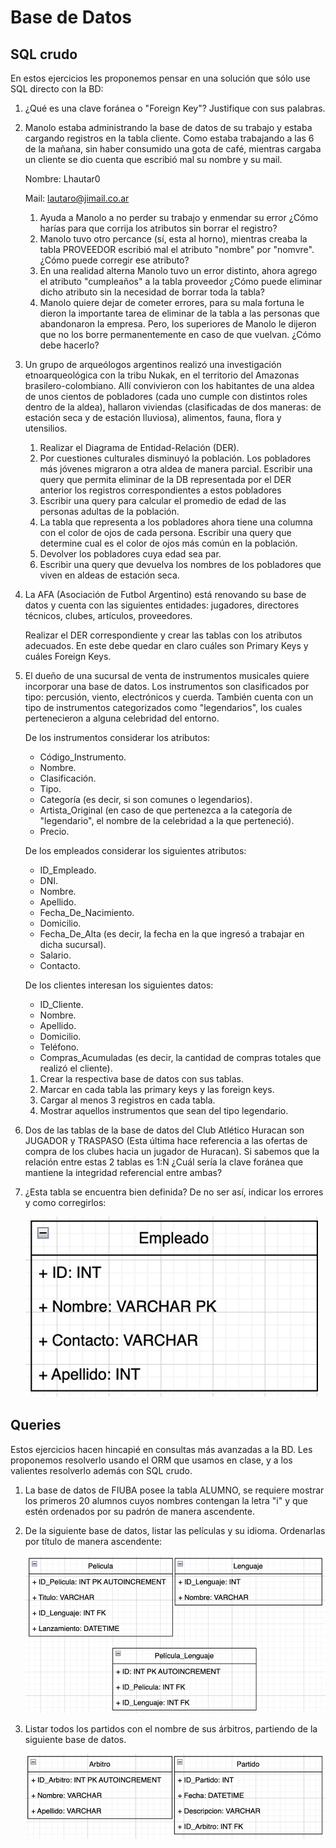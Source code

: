 # Base de Datos

## SQL crudo
En estos ejercicios les proponemos pensar en una solución que sólo use SQL directo con la BD:

1. ¿Qué es una clave foránea o "Foreign Key"? Justifique con sus
palabras.

2. Manolo estaba administrando la base de datos de su trabajo y estaba
cargando registros en la tabla cliente. Como estaba trabajando a las 6
de la mañana, sin haber consumido una gota de café, mientras cargaba un
cliente se dio cuenta que escribió mal su nombre y su mail.
    
    Nombre: Lhautar0
    
    Mail: lautaro@jimail.co.ar
    
    1. Ayuda a Manolo a no perder su trabajo y enmendar su error ¿Cómo harías
    para que corrija los atributos sin borrar el registro?
    2. Manolo tuvo otro percance (sí, esta al horno), mientras creaba la
    tabla PROVEEDOR escribió mal el atributo "nombre" por "nomvre". 
    ¿Cómo puede corregir ese atributo?
    3. En una realidad alterna Manolo tuvo un error distinto, ahora agrego
    el atributo "cumpleaños" a la tabla proveedor ¿Cómo puede eliminar dicho
    atributo sin la necesidad de borrar toda la tabla?
    4. Manolo quiere dejar de cometer errores, para su mala fortuna le
    dieron la importante tarea de eliminar de la tabla a las personas que
    abandonaron la empresa. Pero, los superiores de Manolo le dijeron que no
    los borre permanentemente en caso de que vuelvan. ¿Cómo debe hacerlo?

3. Un grupo de arqueólogos argentinos realizó una investigación
etnoarqueológica con la tribu Nukak, en el territorio del Amazonas
brasilero-colombiano. Allí convivieron con los habitantes de una aldea
de unos cientos de pobladores (cada uno cumple con distintos roles
dentro de la aldea), hallaron viviendas (clasificadas de dos maneras: de
estación seca y de estación lluviosa), alimentos, fauna, flora y
utensilios.

    1. Realizar el Diagrama de Entidad-Relación (DER).
    2. Por cuestiones culturales disminuyó la población. Los pobladores más
    jóvenes migraron a otra aldea de manera parcial. Escribir una query que permita eliminar de la DB representada por el DER anterior 
    los registros correspondientes a estos pobladores
    3. Escribir una query para calcular el promedio de edad de las personas adultas de la población.
    4. La tabla que representa a los pobladores ahora tiene una columna con
    el color de ojos de cada persona. Escribir una query que determine cual
    es el color de ojos más común en la población.
    5. Devolver los pobladores cuya edad sea par.
    6. Escribir una query que devuelva los nombres de los pobladores que viven en aldeas de estación seca.

4. La AFA (Asociación de Futbol Argentino) está renovando su base de
datos y cuenta con las siguientes entidades: jugadores, directores
técnicos, clubes, artículos, proveedores.
    
    Realizar el DER correspondiente y crear las tablas con los atributos
    adecuados. En este debe quedar en claro cuáles son Primary Keys y cuáles Foreign Keys.

5. El dueño de una sucursal de venta de instrumentos musicales quiere
incorporar una base de datos. Los instrumentos son clasificados por
tipo: percusión, viento, electrónicos y cuerda. También cuenta con un
tipo de instrumentos categorizados como "legendarios", los cuales
pertenecieron a alguna celebridad del entorno.
    
    De los instrumentos considerar los atributos:
    
      - Código_Instrumento.
      - Nombre. 
      - Clasificación.
      - Tipo.
      - Categoría (es decir, si son comunes o legendarios).
      - Artista_Original (en caso de que pertenezca a la categoría de
      "legendario", el nombre de la celebridad a la que perteneció).
      - Precio.
  
    De los empleados considerar los siguientes atributos:
    
      - ID_Empleado.
      - DNI.
      - Nombre.
      - Apellido.
      - Fecha_De_Nacimiento.
      - Domicilio.
      - Fecha_De_Alta (es decir, la fecha en la que ingresó a trabajar en
      dicha sucursal).
      - Salario.
      - Contacto.
    
    De los clientes interesan los siguientes datos:
    
      - ID_Cliente.
      - Nombre.
      - Apellido.
      - Domicilio.
      - Teléfono.
      - Compras_Acumuladas (es decir, la cantidad de compras totales que
      realizó el cliente).
    
    1. Crear la respectiva base de datos con sus tablas.
    2. Marcar en cada tabla las primary keys y las foreign keys.
    3. Cargar al menos 3 registros en cada tabla.
    4. Mostrar aquellos instrumentos que sean del tipo legendario.


6. Dos de las tablas de la base de datos del Club Atlético Huracan son
JUGADOR y TRASPASO (Esta última hace referencia a las ofertas de compra
de los clubes hacia un jugador de Huracan). Si sabemos que la relación
entre estas 2 tablas es 1:N ¿Cuál sería la clave foránea que mantiene la
integridad referencial entre ambas?


7. ¿Esta tabla se encuentra bien definida? De no ser así, indicar los
errores y como corregirlos:
    
    ![](img/image1.png)


## Queries
Estos ejercicios hacen hincapié en consultas más avanzadas a la BD. Les proponemos resolverlo usando el ORM que usamos en clase, y a los valientes resolverlo además con SQL crudo.

1. La base de datos de FIUBA posee la tabla ALUMNO, se requiere
mostrar los primeros 20 alumnos cuyos nombres contengan la letra "i" y
que estén ordenados por su padrón de manera ascendente.

2. De la siguiente base de datos, listar las películas y su idioma.
Ordenarlas por título de manera ascendente:
    
    ![](img/image2.png)

3. Listar todos los partidos con el nombre de sus árbitros, partiendo de la siguiente base de datos.
    
    ![](img/image3.png)
